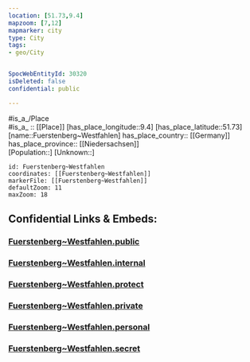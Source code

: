 ```yaml
---
location: [51.73,9.4] 
mapzoom: [7,12] 
mapmarker: city 
type: City
tags:
- geo/City


SpocWebEntityId: 30320
isDeleted: false
confidential: public

---
```

#is_a_/Place  
#is_a_ :: [[Place]] 
[has_place_longitude::9.4] 
[has_place_latitude::51.73] 
[name::Fuerstenberg~Westfahlen] 
has_place_country:: [[Germany]]  
has_place_province:: [[Niedersachsen]]  
[Population::] 
[Unknown::] 


```leaflet
id: Fuerstenberg~Westfahlen
coordinates: [[Fuerstenberg~Westfahlen]] 
markerFile: [[Fuerstenberg~Westfahlen]] 
defaultZoom: 11 
maxZoom: 18
```


## Confidential Links & Embeds: 

### [Fuerstenberg~Westfahlen.public](/_public/\Earth\Continent\Europe\Europe~Central\Germany\Germany~West\Niedersachsen\counties~Niedersachsen\Holzminden\cities~Holzminden\Boffzen\boroughs~BoffzenFuerstenberg~Westfahlen.public.md) 

### [Fuerstenberg~Westfahlen.internal](/_internal/\Earth\Continent\Europe\Europe~Central\Germany\Germany~West\Niedersachsen\counties~Niedersachsen\Holzminden\cities~Holzminden\Boffzen\boroughs~BoffzenFuerstenberg~Westfahlen.internal.md) 

### [Fuerstenberg~Westfahlen.protect](/_protect/\Earth\Continent\Europe\Europe~Central\Germany\Germany~West\Niedersachsen\counties~Niedersachsen\Holzminden\cities~Holzminden\Boffzen\boroughs~BoffzenFuerstenberg~Westfahlen.protect.md) 

### [Fuerstenberg~Westfahlen.private](/_private/\Earth\Continent\Europe\Europe~Central\Germany\Germany~West\Niedersachsen\counties~Niedersachsen\Holzminden\cities~Holzminden\Boffzen\boroughs~BoffzenFuerstenberg~Westfahlen.private.md) 

### [Fuerstenberg~Westfahlen.personal](/_personal/\Earth\Continent\Europe\Europe~Central\Germany\Germany~West\Niedersachsen\counties~Niedersachsen\Holzminden\cities~Holzminden\Boffzen\boroughs~BoffzenFuerstenberg~Westfahlen.personal.md) 

### [Fuerstenberg~Westfahlen.secret](/_secret/\Earth\Continent\Europe\Europe~Central\Germany\Germany~West\Niedersachsen\counties~Niedersachsen\Holzminden\cities~Holzminden\Boffzen\boroughs~BoffzenFuerstenberg~Westfahlen.secret.md)

